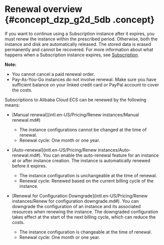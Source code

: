 # Renewal overview {#concept_dzp_g2d_5db .concept}

If you want to continue using a Subscription instance after it expires, you must renew the instance within the prescribed period. Otherwise, both the instance and disk are automatically released. The stored data is erased permanently and cannot be recovered. For more information about what happens when a Subscription instance expires, see [Subscription](intl.en-US/Pricing/Subscription.md#).

**Note:** 

-   You cannot cancel a paid renewal order.
-   Pay-As-You-Go instances do not involve renewal. Make sure you have sufficient balance on your linked credit card or PayPal account to cover the costs.

Subscriptions to Alibaba Cloud ECS can be renewed by the following means:

-   [Manual renewal](intl.en-US/Pricing/Renew instances/Manual renewal.md#)

    -   The instance configurations cannot be changed at the time of renewal.
    -   Renewal cycle: One month or one year.
-   [Auto-renewal](intl.en-US/Pricing/Renew instances/Auto-renewal.md#). You can enable the auto-renewal feature for an instance at or after instance creation. The instance is automatically renewed before it expires.

    -   The instance configuration is unchangeable at the time of renewal.
    -   Renewal cycle: Renewed based on the current billing cycle of the instance.
-   [Renewal for Configuration Downgrade](intl.en-US/Pricing/Renew instances/Renew for configuration downgrade.md#). You can downgrade the configuration of an instance and its associated resources when renewing the instance. The downgraded configuration takes effect at the start of the next billing cycle, which can reduce the costs.

    -   The instance configuration is changeable at the time of renewal.
    -   Renewal cycle: One month or one year.

